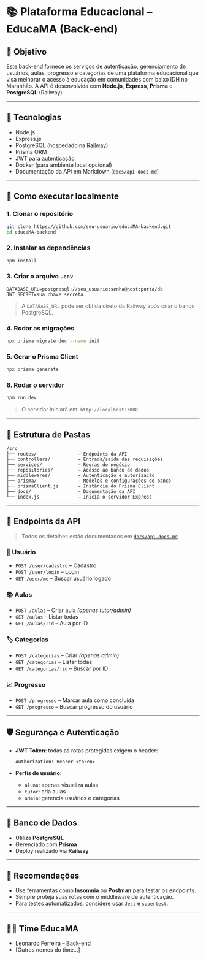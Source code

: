 
# 📚 Plataforma Educacional – EducaMA (Back-end)

## 🎯 Objetivo

Este back-end fornece os serviços de autenticação, gerenciamento de usuários, aulas, progresso e categorias de uma plataforma educacional que visa melhorar o acesso à educação em comunidades com baixo IDH no Maranhão. A API é desenvolvida com **Node.js**, **Express**, **Prisma** e **PostgreSQL** (Railway).

---

## 🚀 Tecnologias

- Node.js
- Express.js
- PostgreSQL (hospedado na [Railway](https://railway.com))
- Prisma ORM
- JWT para autenticação
- Docker (para ambiente local opcional)
- Documentação da API em Markdown (`docs/api-docs.md`)

---

## 🏁 Como executar localmente

### 1. Clonar o repositório

```bash
git clone https://github.com/seu-usuario/educaMA-backend.git
cd educaMA-backend
```

### 2. Instalar as dependências

```bash
npm install
```

### 3. Criar o arquivo `.env`

```env
DATABASE_URL=postgresql://seu_usuario:senha@host:porta/db
JWT_SECRET=sua_chave_secreta
```

> A `DATABASE_URL` pode ser obtida direto da Railway após criar o banco PostgreSQL.

### 4. Rodar as migrações

```bash
npx prisma migrate dev --name init
```

### 5. Gerar o Prisma Client

```bash
npx prisma generate
```

### 6. Rodar o servidor

```bash
npm run dev
```

> O servidor iniciará em: `http://localhost:3000`

---

## 🔧 Estrutura de Pastas

```plaintext
/src
├── routes/               → Endpoints da API
├── controllers/          → Entrada/saída das requisições
├── services/             → Regras de negócio
├── repositories/         → Acesso ao banco de dados
├── middlewares/          → Autenticação e autorização
├── prisma/               → Modelos e configurações do banco
├── prismaClient.js       → Instância do Prisma Client
├── docs/                 → Documentação da API
└── index.js              → Inicia o servidor Express
```

---

## 📂 Endpoints da API

> Todos os detalhes estão documentados em [`docs/api-docs.md`](docs/api-docs.md)

### 👤 Usuário
- `POST /user/cadastro` – Cadastro
- `POST /user/login` – Login
- `GET /user/me` – Buscar usuário logado

### 📚 Aulas
- `POST /aulas` – Criar aula *(apenas tutor/admin)*
- `GET /aulas` – Listar todas
- `GET /aulas/:id` – Aula por ID

### 🏷️ Categorias
- `POST /categorias` – Criar *(apenas admin)*
- `GET /categorias` – Listar todas
- `GET /categorias/:id` – Buscar por ID

### 📈 Progresso
- `POST /progresso` – Marcar aula como concluída
- `GET /progresso` – Buscar progresso do usuário

---

## 🛡️ Segurança e Autenticação

- **JWT Token**: todas as rotas protegidas exigem o header:
  ```
  Authorization: Bearer <token>
  ```

- **Perfis de usuário**:
  - `aluno`: apenas visualiza aulas
  - `tutor`: cria aulas
  - `admin`: gerencia usuários e categorias

---

## 🐘 Banco de Dados

- Utiliza **PostgreSQL**
- Gerenciado com **Prisma**
- Deploy realizado via **Railway**

---

## 🧠 Recomendações

- Use ferramentas como **Insomnia** ou **Postman** para testar os endpoints.
- Sempre proteja suas rotas com o middleware de autenticação.
- Para testes automatizados, considere usar `Jest` e `supertest`.

---

## 🧑‍💻 Time EducaMA

- Leonardo Ferreira – Back-end
- [Outros nomes do time...]
